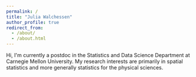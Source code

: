 ```yaml
---
permalink: /
title: "Julia Walchessen"
author_profile: true
redirect_from: 
  - /about/
  - /about.html
---
```


Hi, I'm currently a postdoc in the Statistics and Data Science Department at Carnegie Mellon University. My research interests are primarily in spatial statistics and more generally statistics for the physical sciences.





